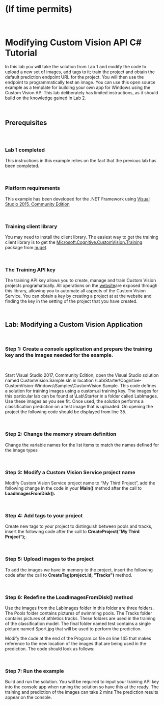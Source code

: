 **(If time permits)**
=====================

 

**Modifying Custom Vision API C\# Tutorial**
============================================

In this lab you will take the solution from Lab 1 and modify the code to upload
a new set of images, add tags to it; train the project and obtain the default
prediction endpoint URL for the project. You will then use the endpoint to
programmatically test an image. You can use this open source example as a
template for building your own app for Windows using the Custom Vision AP. This
lab deliberately has limited instructions, as it should build on the knowledge
gained in Lab 2.

 

**Prerequisites**
-----------------

###  

### Lab 1 completed

This instructions in this example relies on the fact that the previous lab has
been completed.

 

### Platform requirements

This example has been developed for the .NET Framework using [Visual Studio
2015, Community Edition](https://www.visualstudio.com/downloads/)

 

### Training client library

You may need to install the client library. The easiest way to get the training
client library is to get the
[Microsoft.Cognitive.CustomVision.Training](https://www.nuget.org/packages/Microsoft.Cognitive.CustomVision.Training/)
package from [nuget](ttp://nuget.org).

 

### The Training API key

The training API key allows you to create, manage and train Custom Vision
projects programatically. All operations on the
[website](https://customvision.ai)are exposed through this library, allowing you
to automate all aspects of the Custom Vision Service. You can obtain a key by
creating a project at at the website and finding the key in the setting of the
project that you have created.

<br>**Lab: Modifying a Custom Vision Application**
--------------------------------------------------

 

### Step 1: Create a console application and prepare the training key and the images needed for the example.

 

Start Visual Studio 2017, Community Edition, open the Visual Studio solution
named CustomVision.Sample.sln in location
\\Lab\\Starter\\Cognitive-CustomVision-Windows\\Samples\\CustomVision.Sample.
This code defines a solution for training images using a custom.ai training key.
The images for this particular lab can be found at  \\Lab\\Starter in a folder
called LabImages. Use these images as you see fit. Once used, the solution
performs a classification prediction on a test image that is uploaded. On
opening the project the following code should be displayed from line 35.

 

### Step 2: Change the memory stream definition

Change the variable names for the list items to match the names defined for the
image types

 

### Step 3: Modify a Custom Vision Service project name

Modify Custom Vision Service project name to “My Third Project”, add the
following change in the code in your **Main()** method after the call to
**LoadImagesFromDisk().**

 

### Step 4: Add tags to your project

Create new tags to your project to distinguish between pools and tracks, insert
the following code after the call to **CreateProject(”My Third Project”);**.

 

### Step 5: Upload images to the project

To add the images we have in memory to the project, insert the following code
after the call to **CreateTag(project.Id, "Tracks")** method.

 

### Step 6: Redefine the LoadImagesFromDisk() method

Use the images from the LabImages folder In this folder are three folders. The
Pools folder contains pictures of swimming pools. The Tracks folder contains
pictures of athletics tracks. These folders are used in the training of the
classification model. The final folder named test contains a single picture
named Sport.jpg that will be used to perform the prediction.

Modify the code at the end of the Program.cs file on line 145 that makes
reference to the new location of the images that are being used in the
prediction. The code should look as follows:

 

### Step 7: Run the example

Build and run the solution. You will be required to input your training API key
into the console app when runing the solution so have this at the ready. The
training and prediction of the images can take 2 mins The prediction results
appear on the console.
